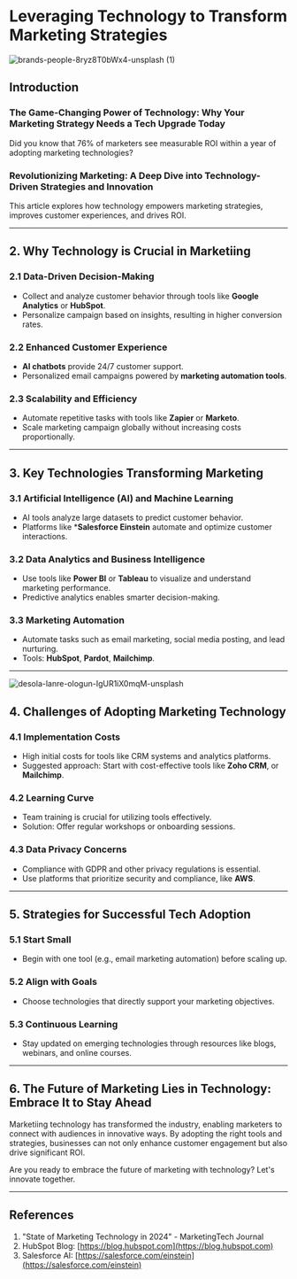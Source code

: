 # Leveraging Technology to Transform Marketing Strategies 

![brands-people-8ryz8T0bWx4-unsplash (1)](https://github.com/user-attachments/assets/f0c54f36-7897-4c1f-b204-8d7987ca3ade)



## Introduction 

### The Game-Changing Power of Technology: Why Your Marketing Strategy Needs a Tech Upgrade Today  

Did you know that 76% of marketers see measurable ROI within a year of adopting marketing technologies?

### Revolutionizing Marketing: A Deep Dive into Technology-Driven Strategies and Innovation

This article explores how technology empowers marketing strategies, improves customer experiences, and drives ROI. 

---


## 2. Why Technology is Crucial in Marketiing 

### 2.1 Data-Driven Decision-Making
- Collect and analyze customer behavior through tools like **Google Analytics** or **HubSpot**. 
- Personalize campaign based on insights, resulting in higher conversion rates. 
  
### 2.2 Enhanced Customer Experience 
- **AI chatbots** provide 24/7 customer support. 
- Personalized email campaigns powered by **marketing automation tools**. 

### 2.3 Scalability and Efficiency 
- Automate repetitive tasks with tools like **Zapier** or **Marketo**. 
- Scale marketing campaign globally without increasing costs proportionally. 

--- 

## 3. Key Technologies Transforming Marketing 

### 3.1 Artificial Intelligence (AI) and Machine Learning 
- AI tools analyze large datasets to predict customer behavior. 
- Platforms like ***Salesforce Einstein** automate and optimize customer interactions. 

### 3.2 Data Analytics and Business Intelligence
- Use tools like **Power BI** or **Tableau** to visualize and understand marketing performance. 
- Predictive analytics enables smarter decision-making. 

### 3.3 Marketing Automation 
- Automate tasks such as email marketing, social media posting, and lead nurturing. 
- Tools: **HubSpot**, **Pardot**, **Mailchimp**. 


--- 


![desola-lanre-ologun-IgUR1iX0mqM-unsplash](https://github.com/user-attachments/assets/f61f047e-ddeb-4977-961d-5a090ae12270)


## 4. Challenges of Adopting Marketing Technology 

### 4.1 Implementation Costs 
- High initial costs for tools like CRM systems and analytics platforms. 
- Suggested approach: Start with cost-effective tools like **Zoho CRM**, or **Mailchimp**. 

### 4.2 Learning Curve 
- Team training is crucial for utilizing tools effectively. 
- Solution: Offer regular workshops or onboarding sessions. 

### 4.3 Data Privacy Concerns 
- Compliance with GDPR and other privacy regulations is essential. 
- Use platforms that prioritize security and compliance, like **AWS**. 

--- 


## 5. Strategies for Successful Tech Adoption 

### 5.1 Start Small 
- Begin with one tool (e.g., email marketing automation) before scaling up. 

### 5.2 Align with Goals 
- Choose technologies that directly support your marketing objectives. 

### 5.3 Continuous Learning 
- Stay updated on emerging technologies through resources like blogs, webinars, and online courses. 

---

## 6. The Future of Marketing Lies in Technology: Embrace It to Stay Ahead

Marketiing technology has transformed the industry, enabling marketers to connect with audiences in innovative ways. By adopting the right tools and strategies, businesses can not only enhance customer engagement but also drive significant ROI. 

Are you ready to embrace the future of marketing with technology? Let's innovate together.

--- 

## References 

1. "State of Marketing Technology in 2024" - MarketingTech Journal 
2. HubSpot Blog: [https://blog.hubspot.com](https://blog.hubspot.com)
3. Salesforce AI: [https://salesforce.com/einstein](https://salesforce.com/einstein)

